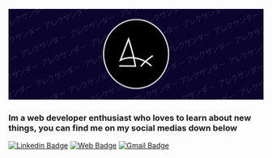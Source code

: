 ![Banner Image](./public/img/github_cover.png)

### Im a web developer enthusiast who loves to learn about new things, you can find me on my social medias down below


[![Linkedin Badge](https://img.shields.io/badge/Alexander_Mamani-0077B5?style=for-the-badge&logo=linkedin&logoColor=white&link=https://www.linkedin.com/in/alexander-mamani)](https://www.linkedin.com/in/alexander-mamani)
[![Web Badge](https://img.shields.io/badge/my_porfolio-000000?style=for-the-badge&logo=Vercel&logoColor=white&link=https://www.alexqs96.vercel.app)](https://www.alexqs96.vercel.app)
[![Gmail Badge](https://img.shields.io/badge/alexander.mamani.dev@gmail.com-D14836?style=for-the-badge&logo=gmail&logoColor=white&link=mailto:alexander.mamani.dev@gmail.com)](mailto:alexander.mamani.dev@gmail.com)